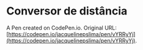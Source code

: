 # Conversor de distância

A Pen created on CodePen.io. Original URL: [https://codepen.io/jacquelinepslima/pen/vYRRyYj](https://codepen.io/jacquelinepslima/pen/vYRRyYj).

